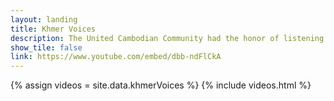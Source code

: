 ```yaml
---
layout: landing
title: Khmer Voices
description: The United Cambodian Community had the honor of listening to the stories of community leaders. In some cases, stories shared for the first time in the interview, calling up what was hidden deep within to survive the war or genocide or of struggles in a new country. We wanted to show the beauty and richness in these words and the joy - from sharing - and the pain - from remembering - mixed together to nourish Cambodian American culture in Long Beach, CA.<br /><br />This project is dedicated to the community leaders whose bravery compelled them to open up their hearts to this project. And to the hundreds of thousands of Cambodian brothers, sisters, and loved ones who are not with us today, we pay our respects to all in our villages and in the rice fields and up in the mountains and down in the rivers and those in our cities. We also pay our respects to those who did not survive or thrive in the transition to life in the United States. We hope these stories begin to bring to the surface what has been held under for so long.
show_tile: false
link: https://www.youtube.com/embed/dbb-ndFlCkA
---
```

{% assign videos = site.data.khmerVoices %}
{% include videos.html %}
